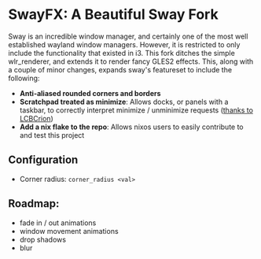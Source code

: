 # SwayFX: A Beautiful Sway Fork

Sway is an incredible window manager, and certainly one of the most well established wayland window managers. However, it is restricted to only include the functionality that existed in i3. This fork ditches the simple wlr_renderer, and extends it to render fancy GLES2 effects. This, along with a couple of minor changes, expands sway's featureset to include the following:

+ **Anti-aliased rounded corners and borders**
+ **Scratchpad treated as minimize**: Allows docks, or panels with a taskbar, to correctly interpret minimize / unminimize requests ([thanks to LCBCrion](https://github.com/swaywm/sway/issues/6457))
+ **Add a nix flake to the repo**: Allows nixos users to easily contribute to and test this project

## Configuration
+ Corner radius: `corner_radius <val>`

## Roadmap:
+ fade in / out animations
+ window movement animations
+ drop shadows
+ blur
